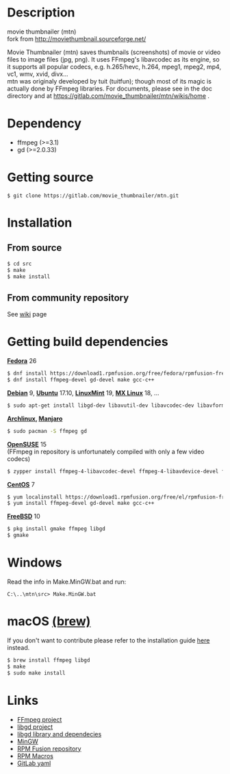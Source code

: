 Description
===========
movie thumbnailer (mtn)  
fork from http://moviethumbnail.sourceforge.net/  

Movie Thumbnailer (mtn) saves thumbnails (screenshots) of movie or video files to image files (jpg, png).
It uses FFmpeg's libavcodec as its engine, so it supports all popular codecs, e.g. h.265/hevc, h.264, mpeg1, mpeg2, mp4, vc1, wmv, xvid, divx...     
mtn was originaly developed by tuit (tuitfun); though most of its magic is actually done
by FFmpeg libraries. For documents, please see in the doc directory and at
https://gitlab.com/movie_thumbnailer/mtn/wikis/home .


Dependency
==========
 - ffmpeg   (>=3.1)
 - gd       (>=2.0.33)

Getting source
==============
```
$ git clone https://gitlab.com/movie_thumbnailer/mtn.git
```

Installation
============

From source
-----------
```sh
$ cd src
$ make
$ make install

```

From community repository
-----------

See [wiki](https://gitlab.com/movie_thumbnailer/mtn/wikis/home#install-from-community-repository) page

Getting build dependencies
==========================

**[Fedora](https://getfedora.org/)** 26
```sh
$ dnf install https://download1.rpmfusion.org/free/fedora/rpmfusion-free-release-$(rpm -E %fedora).noarch.rpm
$ dnf install ffmpeg-devel gd-devel make gcc-c++  
```

**[Debian](https://www.debian.org/)** 9, **[Ubuntu](https://www.ubuntu.com/)** 17.10, **[LinuxMint](https://linuxmint.com)** 19, **[MX Linux](https://mxlinux.org/)** 18, ...  
```sh
$ sudo apt-get install libgd-dev libavutil-dev libavcodec-dev libavformat-dev libswscale-dev make  
```

**[Archlinux](https://www.archlinux.org/), [Manjaro](https://manjaro.org/)**  
```sh
$ sudo pacman -S ffmpeg gd
```

**[OpenSUSE](http://opensuse.org/)** 15  
(FFmpeg in repository is unfortunately compiled with only a few video codecs)
```sh
$ zypper install ffmpeg-4-libavcodec-devel ffmpeg-4-libavdevice-devel ffmpeg-4-libavformat-devel ffmpeg-4-libswscale-devel gd-devel freetype2-devel libjpeg62-devel make gcc 
```

**[CentOS](https://centos.org/)** 7  
```sh
$ yum localinstall https://download1.rpmfusion.org/free/el/rpmfusion-free-release-7.noarch.rpm    
$ yum install ffmpeg-devel gd-devel make gcc-c++    
```

**[FreeBSD](https://www.freebsd.org/)** 10  
```sh
$ pkg install gmake ffmpeg libgd
$ gmake
```

Windows
=======
Read the info in Make.MinGW.bat and run:

```
C:\..\mtn\src> Make.MinGW.bat
```

macOS [(brew)](https://brew.sh/)
=====


If you don't want to contribute please refer to the installation guide
[here](https://gitlab.com/movie_thumbnailer/mtn/wikis/home#macos-homebrew)
instead.

```sh
$ brew install ffmpeg libgd
$ make
$ sudo make install
```

Links
=====
 * [FFmpeg project](http://www.ffmpeg.org)
 * [libgd project](https://libgd.github.io)
 * [libgd library and dependecies](http://gnuwin32.sourceforge.net/packages/gd.htm)
 * [MinGW](http://www.mingw.org/)
 * [RPM Fusion repository](https://rpmfusion.org/)
 * [RPM Macros](https://docs.fedoraproject.org/en-US/packaging-guidelines/RPMMacros/)
 * [GitLab yaml](https://docs.gitlab.com/ee/ci/yaml/README.html)
